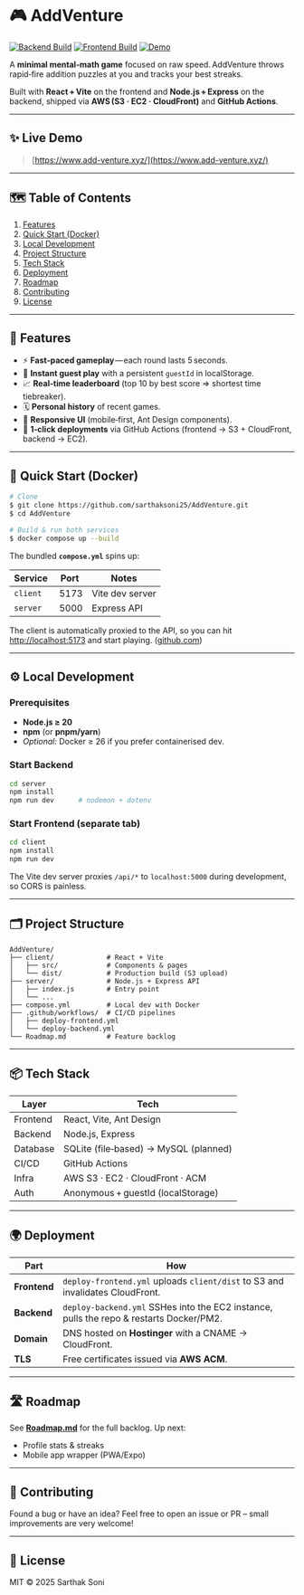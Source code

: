 # 🎮 AddVenture

[![Backend Build](https://github.com/sarthaksoni25/AddVenture/actions/workflows/deploy-backend.yml/badge.svg)](https://github.com/sarthaksoni25/AddVenture/actions/workflows/deploy-backend.yml)
[![Frontend Build](https://github.com/sarthaksoni25/AddVenture/actions/workflows/deploy-frontend.yml/badge.svg)](https://github.com/sarthaksoni25/AddVenture/actions/workflows/deploy-frontend.yml)
[![Demo](https://img.shields.io/badge/demo-online-blue?style=flat-square)](https://www.add-venture.xyz/)

A **minimal mental‑math game** focused on raw speed. AddVenture throws rapid‑fire addition puzzles at you and tracks your best streaks.

Built with **React + Vite** on the frontend and **Node.js + Express** on the backend, shipped via **AWS (S3 · EC2 · CloudFront)** and **GitHub Actions**.

---

## ✨ Live Demo

> [https://www.add-venture.xyz/](https://www.add-venture.xyz/)

---

## 🗺 Table of Contents

1. [Features](#-features)
2. [Quick Start (Docker)](#-quick-start-docker)
3. [Local Development](#-local-development)
4. [Project Structure](#-project-structure)
5. [Tech Stack](#-tech-stack)
6. [Deployment](#-deployment)
7. [Roadmap](#-roadmap)
8. [Contributing](#-contributing)
9. [License](#-license)

---

## 🧠 Features

* ⚡ **Fast‑paced gameplay** — each round lasts 5 seconds.
* 👤 **Instant guest play** with a persistent `guestId` in localStorage.
* 📈 **Real‑time leaderboard** (top 10 by best score ⇒ shortest time tiebreaker).
* 🗓 **Personal history** of recent games.
* 📱 **Responsive UI** (mobile‑first, Ant Design components).
* 🚀 **1‑click deployments** via GitHub Actions (frontend → S3 + CloudFront, backend → EC2).

---

## 🚀 Quick Start (Docker)

```bash
# Clone
$ git clone https://github.com/sarthaksoni25/AddVenture.git
$ cd AddVenture

# Build & run both services
$ docker compose up --build
```

The bundled **`compose.yml`** spins up:

| Service  | Port  | Notes           |
| -------- | ----- | --------------- |
| `client` |  5173 | Vite dev server |
| `server` |  5000 | Express API     |

The client is automatically proxied to the API, so you can hit [http://localhost:5173](http://localhost:5173) and start playing. ([github.com](https://github.com/sarthaksoni25/AddVenture))

---

## ⚙️ Local Development

### Prerequisites

* **Node.js ≥ 20**
* **npm** (or **pnpm/yarn**)
* *Optional:* Docker ≥ 26 if you prefer containerised dev.

### Start Backend

```bash
cd server
npm install
npm run dev      # nodemon + dotenv
```

### Start Frontend (separate tab)

```bash
cd client
npm install
npm run dev
```

The Vite dev server proxies `/api/*` to `localhost:5000` during development, so CORS is painless.

---

## 🗂 Project Structure

```
AddVenture/
├── client/             # React + Vite
│   ├── src/            # Components & pages
│   └── dist/           # Production build (S3 upload)
├── server/             # Node.js + Express API
│   ├── index.js        # Entry point
│   └── ...
├── compose.yml         # Local dev with Docker
├── .github/workflows/  # CI/CD pipelines
│   ├── deploy-frontend.yml
│   └── deploy-backend.yml
└── Roadmap.md          # Feature backlog
```

---

## 📦 Tech Stack

| Layer    | Tech                                  |
| -------- | ------------------------------------- |
| Frontend | React, Vite, Ant Design               |
| Backend  | Node.js, Express                      |
| Database | SQLite (file‑based) → MySQL (planned) |
| CI/CD    | GitHub Actions                        |
| Infra    | AWS S3 · EC2 · CloudFront · ACM       |
| Auth     | Anonymous + guestId (localStorage)    |

---

## 🌍 Deployment

| Part         | How                                                                                     |
| ------------ | --------------------------------------------------------------------------------------- |
| **Frontend** | `deploy-frontend.yml` uploads `client/dist` to S3 and invalidates CloudFront.           |
| **Backend**  | `deploy-backend.yml` SSHes into the EC2 instance, pulls the repo & restarts Docker/PM2. |
| **Domain**   | DNS hosted on **Hostinger** with a CNAME → CloudFront.                                  |
| **TLS**      | Free certificates issued via **AWS ACM**.                                               |

---

## 🛣 Roadmap

See **[Roadmap.md](./Roadmap.md)** for the full backlog. Up next:

* Profile stats & streaks
* Mobile app wrapper (PWA/Expo)

---

## 🤝 Contributing

Found a bug or have an idea? Feel free to open an issue or PR – small improvements are very welcome!

---

## 📄 License

MIT © 2025 Sarthak Soni
